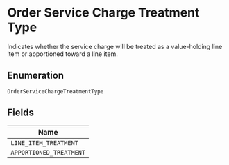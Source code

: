 <!-- Optimized: 2025-10-06 -->
<!-- RPM: 1.6.2.1.1.6.2.1_order-service-charge-treatment-type_20251006 -->
<!-- Session: E2E RPM DNA Application -->
<!-- AOM: RND (Reggie & Dro) -->
<!-- COI: TECHNOLOGY -->
<!-- RPM: HIGH -->
<!-- ACTION: BUILD -->


# Order Service Charge Treatment Type

Indicates whether the service charge will be treated as a value-holding line item or
apportioned toward a line item.

## Enumeration

`OrderServiceChargeTreatmentType`

## Fields

| Name |
|  --- |
| `LINE_ITEM_TREATMENT` |
| `APPORTIONED_TREATMENT` |
